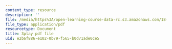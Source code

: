 ```yaml
---
content_type: resource
description: ''
file: /media/https%3A/open-learning-course-data-rc.s3.amazonaws.com/18-404j-theory-of-computation-fall-2020/e2b6f886e1020b79f565b0d71ade0ce5_asjAc90L8rE.pdf
file_type: application/pdf
resourcetype: Document
title: 3play pdf file
uid: e2b6f886-e102-0b79-f565-b0d71ade0ce5
---
```

